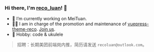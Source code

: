 ### Hi there, I'm [reco_luan](https://www.recoluan.com)! 👋

- 🔭 I’m currently working on MeiTuan.
- 👨‍💻 I am in charge of the promotion and maintenance of [vuepress-theme-reco](https://vuepress-theme-reco.recoluan.com). [Join us](https://www.notion.so/vuepress-reco-f8a7a55d18e042929931b612f170dbf4).
- 🏓 Hobby: code & ukulele


> 招聘：长期美团前端岗内推，简历请发送 `recoluan@outlook.com`。

<!--
**recoluan/recoluan** is a ✨ _special_ ✨ repository because its `README.md` (this file) appears on your GitHub profile.

Here are some ideas to get you started:

- 🔭 I’m currently working on ...
- 🌱 I’m currently learning ...
- 👯 I’m looking to collaborate on ...
- 🤔 I’m looking for help with ...
- 💬 Ask me about ...
- 📫 How to reach me: ...
- 😄 Pronouns: ...
- ⚡ Fun fact: ...
-->
